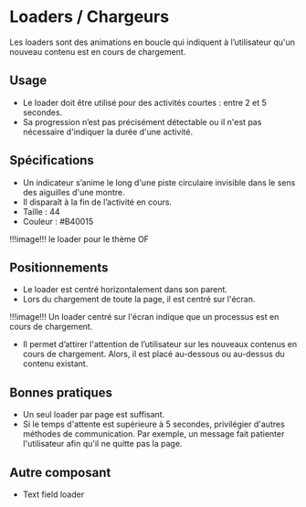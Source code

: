 # Loaders / Chargeurs

Les loaders sont des animations en boucle qui indiquent à l’utilisateur qu'un nouveau contenu est en cours de chargement.

## Usage

- Le loader doit être utilisé pour des activités courtes : entre 2 et 5 secondes.
- Sa progression n’est pas précisément détectable ou il n'est pas nécessaire d'indiquer la durée d'une activité.

## Spécifications

- Un indicateur s’anime le long d'une piste circulaire invisible dans le sens des aiguilles d'une montre.
- Il disparaît à la fin de l’activité en cours.
- Taille : 44
- Couleur : #B40015

!!!image!!! le loader pour le thème OF

## Positionnements

- Le loader est centré horizontalement dans son parent.
- Lors du chargement de toute la page, il est centré sur l'écran.

!!!image!!! Un loader centré sur l'écran indique que un processus est en cours de chargement.

- Il permet d’attirer l'attention de l’utilisateur sur les nouveaux contenus en cours de chargement. Alors, il est placé au-dessous ou au-dessus du contenu existant.

## Bonnes pratiques

- Un seul loader par page est suffisant.
- Si le temps d'attente est supérieure à 5 secondes, privilégier d'autres méthodes de communication. Par exemple, un message fait patienter l'utilisateur afin qu'il ne quitte pas la page.

## Autre composant

- Text field loader
